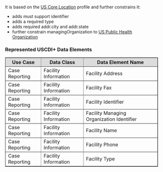 It is based on the [US Core Location]({{site.data.fhir.ver.hl7fhiruscore}}/StructureDefinition-us-core-location.html) profile and further constrains it:
* adds must support identifier
* adds a required type
* adds required addr.city and addr.state
* further constrain managingOrganization to [US Public Health Organization](StructureDefinition-us-ph-organization.html)

### Represented USCDI+ Data Elements

<table border="1">
    <thead>
        <tr style="background-color:#DCDCDC">
            <th style="text-align: center; vertical-align: middle;">Use Case</th>
            <th style="text-align: center; vertical-align: middle;">Data Class</th>
            <th style="text-align: center; vertical-align: middle;">Data Element Name</th>
        </tr>
    </thead>
    <tbody>
        <tr>
            <td>Case Reporting</td>
            <td>Facility Information</td>
            <td>Facility Address</td>
        </tr>
        <tr>
            <td>Case Reporting</td>
            <td>Facility Information</td>
            <td>Facility Fax</td>
        </tr>
        <tr>
            <td>Case Reporting</td>
            <td>Facility Information</td>
            <td>Facility Identifier</td>
        </tr>
        <tr>
            <td>Case Reporting</td>
            <td>Facility Information</td>
            <td>Facility Managing Organization Identifier</td>
        </tr>
        <tr>
            <td>Case Reporting</td>
            <td>Facility Information</td>
            <td>Facility Name</td>
        </tr>
        <tr>
            <td>Case Reporting</td>
            <td>Facility Information</td>
            <td>Facility Phone</td>
        </tr>
        <tr>
            <td>Case Reporting</td>
            <td>Facility Information</td>
            <td>Facility Type</td>
        </tr>
    </tbody>
</table>